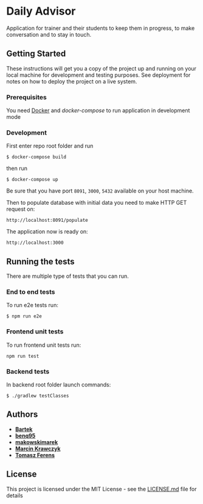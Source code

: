 # Daily Advisor

Application for trainer and their students to keep them in progress, to make conversation and to stay in touch.

## Getting Started

These instructions will get you a copy of the project up and running on your local machine for development and testing purposes. See deployment for notes on how to deploy the project on a live system.

### Prerequisites

You need [Docker][1] and _docker-compose_ to run application in development mode

### Development

First enter repo root folder and run

```
$ docker-compose build
```

then run

```
$ docker-compose up
```

Be sure that you have port `8091`, `3000`, `5432` available on your host machine.

Then to populate database with initial data you need to make HTTP GET request on:

```
http://localhost:8091/populate
```

The application now is ready on:

```
http://localhost:3000
```

## Running the tests

There are multiple type of tests that you can run.

### End to end tests

To run e2e tests run:

```
$ npm run e2e
```

### Frontend unit tests

To run frontend unit tests run:

```
npm run test
```

### Backend tests

In backend root folder launch commands:

```
$ ./gradlew testClasses
```

## Authors

- **[Bartek][5]**
- **[benq95][6]**
- **[makowskimarek][7]**
- **[Marcin Krawczyk][8]**
- **[Tomasz Ferens][9]**

## License

This project is licensed under the MIT License - see the [LICENSE.md](LICENSE.md) file for details

[1]: https://www.docker.com/
[2]: https://nodejs.org/en/
[3]: http://localhost:3000
[4]: https://github.com/indexzero/http-server
[5]: https://github.com/BartoszBaczek
[6]: https://github.com/benq95
[7]: https://github.com/makowskimarek
[8]: https://github.com/marckraw
[9]: https://github.com/tomaszferens

